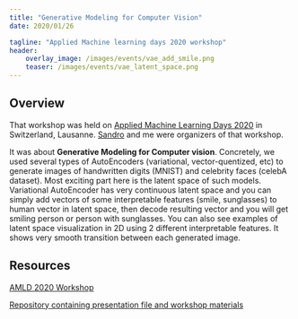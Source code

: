 ```yaml
---
title: "Generative Modeling for Computer Vision"
date: 2020/01/26

tagline: "Applied Machine learning days 2020 workshop"
header:
    overlay_image: /images/events/vae_add_smile.png
    teaser: /images/events/vae_latent_space.png
---
```

## Overview
That workshop was held on [Applied Machine Learning Days 2020](https://appliedmldays.org/) in Switzerland, Lausanne.
[Sandro](https://www.linkedin.com/in/sandrobarna) and me were organizers of that workshop. 

It was about **Generative Modeling for Computer vision**. Concretely, we used several types of AutoEncoders 
(variational, vector-quentized, etc) to generate images of handwritten digits (MNIST) 
and celebrity faces (celebA dataset). Most exciting part here is the latent space of such models. Variational AutoEncoder 
has very continuous latent space and you can simply add vectors of some interpretable features (smile, sunglasses) to human 
vector in latent space, then decode resulting vector and you will get smiling person or person with sunglasses.
You can also see examples of latent space visualization in 2D using 2 different interpretable features. It shows very
smooth transition between each generated image.

## Resources
[AMLD 2020 Workshop](https://appliedmldays.org/workshops/generative-modeling-for-computer-vision?fbclid=IwAR1cT39lJwipvxbaLZQz7ynFcSq112k00aKxNn_aedZFmbXVWcjaxpwgQXg)

[Repository containing presentation file and workshop materials](https://github.com/MaxinAI/amld2020-workshop)
